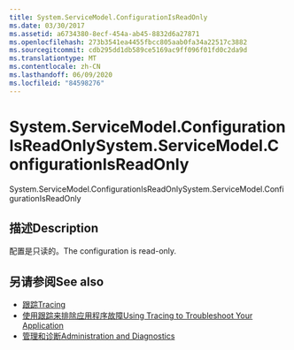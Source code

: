 ```yaml
---
title: System.ServiceModel.ConfigurationIsReadOnly
ms.date: 03/30/2017
ms.assetid: a6734380-8ecf-454a-ab45-8832d6a27871
ms.openlocfilehash: 273b3541ea4455fbcc805aab0fa34a22517c3882
ms.sourcegitcommit: cdb295dd1db589ce5169ac9ff096f01fd0c2da9d
ms.translationtype: MT
ms.contentlocale: zh-CN
ms.lasthandoff: 06/09/2020
ms.locfileid: "84598276"
---
```

# <a name="systemservicemodelconfigurationisreadonly"></a><span data-ttu-id="9ddcc-102">System.ServiceModel.ConfigurationIsReadOnly</span><span class="sxs-lookup"><span data-stu-id="9ddcc-102">System.ServiceModel.ConfigurationIsReadOnly</span></span>
<span data-ttu-id="9ddcc-103">System.ServiceModel.ConfigurationIsReadOnly</span><span class="sxs-lookup"><span data-stu-id="9ddcc-103">System.ServiceModel.ConfigurationIsReadOnly</span></span>  
  
## <a name="description"></a><span data-ttu-id="9ddcc-104">描述</span><span class="sxs-lookup"><span data-stu-id="9ddcc-104">Description</span></span>  
 <span data-ttu-id="9ddcc-105">配置是只读的。</span><span class="sxs-lookup"><span data-stu-id="9ddcc-105">The configuration is read-only.</span></span>  
  
## <a name="see-also"></a><span data-ttu-id="9ddcc-106">另请参阅</span><span class="sxs-lookup"><span data-stu-id="9ddcc-106">See also</span></span>

- [<span data-ttu-id="9ddcc-107">跟踪</span><span class="sxs-lookup"><span data-stu-id="9ddcc-107">Tracing</span></span>](index.md)
- [<span data-ttu-id="9ddcc-108">使用跟踪来排除应用程序故障</span><span class="sxs-lookup"><span data-stu-id="9ddcc-108">Using Tracing to Troubleshoot Your Application</span></span>](using-tracing-to-troubleshoot-your-application.md)
- [<span data-ttu-id="9ddcc-109">管理和诊断</span><span class="sxs-lookup"><span data-stu-id="9ddcc-109">Administration and Diagnostics</span></span>](../index.md)
